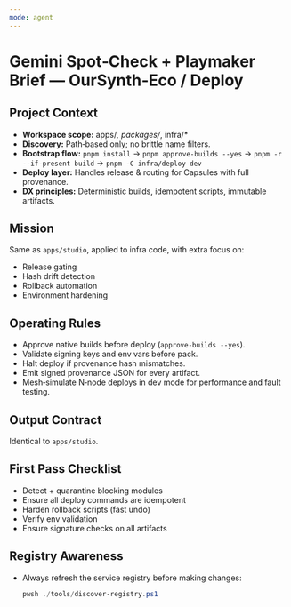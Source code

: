 ```yaml
---
mode: agent
---
```

# Gemini Spot‑Check + Playmaker Brief — OurSynth‑Eco / Deploy

## Project Context
- **Workspace scope:** apps/*, packages/*, infra/*
- **Discovery:** Path‑based only; no brittle name filters.
- **Bootstrap flow:** `pnpm install` → `pnpm approve-builds --yes` → `pnpm -r --if-present build` → `pnpm -C infra/deploy dev`
- **Deploy layer:** Handles release & routing for Capsules with full provenance.
- **DX principles:** Deterministic builds, idempotent scripts, immutable artifacts.

## Mission
Same as `apps/studio`, applied to infra code, with extra focus on:
- Release gating
- Hash drift detection
- Rollback automation
- Environment hardening

## Operating Rules
- Approve native builds before deploy (`approve-builds --yes`).
- Validate signing keys and env vars before pack.
- Halt deploy if provenance hash mismatches.
- Emit signed provenance JSON for every artifact.
- Mesh‑simulate N‑node deploys in dev mode for performance and fault testing.

## Output Contract
Identical to `apps/studio`.

## First Pass Checklist
- Detect + quarantine blocking modules
- Ensure all deploy commands are idempotent
- Harden rollback scripts (fast undo)
- Verify env validation
- Ensure signature checks on all artifacts
## Registry Awareness
- Always refresh the service registry before making changes:  
  ```powershell
  pwsh ./tools/discover-registry.ps1
